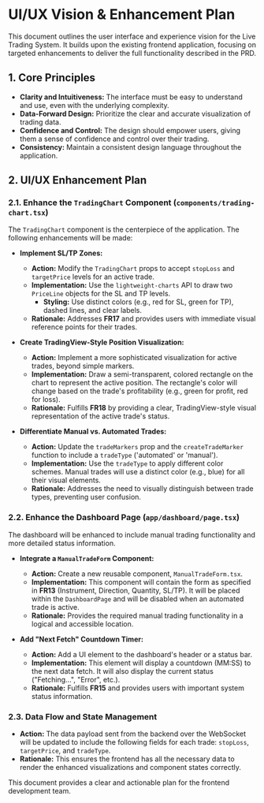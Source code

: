 # UI/UX Vision & Enhancement Plan

This document outlines the user interface and experience vision for the Live Trading System. It builds upon the existing frontend application, focusing on targeted enhancements to deliver the full functionality described in the PRD.

## 1. Core Principles

- **Clarity and Intuitiveness:** The interface must be easy to understand and use, even with the underlying complexity.
- **Data-Forward Design:** Prioritize the clear and accurate visualization of trading data.
- **Confidence and Control:** The design should empower users, giving them a sense of confidence and control over their trading.
- **Consistency:** Maintain a consistent design language throughout the application.

## 2. UI/UX Enhancement Plan

### 2.1. Enhance the `TradingChart` Component (`components/trading-chart.tsx`)

The `TradingChart` component is the centerpiece of the application. The following enhancements will be made:

- **Implement SL/TP Zones:**
    - **Action:** Modify the `TradingChart` props to accept `stopLoss` and `targetPrice` levels for an active trade.
    - **Implementation:** Use the `lightweight-charts` API to draw two `PriceLine` objects for the SL and TP levels.
        - **Styling:** Use distinct colors (e.g., red for SL, green for TP), dashed lines, and clear labels.
    - **Rationale:** Addresses **FR17** and provides users with immediate visual reference points for their trades.

- **Create TradingView-Style Position Visualization:**
    - **Action:** Implement a more sophisticated visualization for active trades, beyond simple markers.
    - **Implementation:** Draw a semi-transparent, colored rectangle on the chart to represent the active position. The rectangle's color will change based on the trade's profitability (e.g., green for profit, red for loss).
    - **Rationale:** Fulfills **FR18** by providing a clear, TradingView-style visual representation of the active trade's status.

- **Differentiate Manual vs. Automated Trades:**
    - **Action:** Update the `tradeMarkers` prop and the `createTradeMarker` function to include a `tradeType` ('automated' or 'manual').
    - **Implementation:** Use the `tradeType` to apply different color schemes. Manual trades will use a distinct color (e.g., blue) for all their visual elements.
    - **Rationale:** Addresses the need to visually distinguish between trade types, preventing user confusion.

### 2.2. Enhance the Dashboard Page (`app/dashboard/page.tsx`)

The dashboard will be enhanced to include manual trading functionality and more detailed status information.

- **Integrate a `ManualTradeForm` Component:**
    - **Action:** Create a new reusable component, `ManualTradeForm.tsx`.
    - **Implementation:** This component will contain the form as specified in **FR13** (Instrument, Direction, Quantity, SL/TP). It will be placed within the `DashboardPage` and will be disabled when an automated trade is active.
    - **Rationale:** Provides the required manual trading functionality in a logical and accessible location.

- **Add "Next Fetch" Countdown Timer:**
    - **Action:** Add a UI element to the dashboard's header or a status bar.
    - **Implementation:** This element will display a countdown (MM:SS) to the next data fetch. It will also display the current status ("Fetching...", "Error", etc.).
    - **Rationale:** Fulfills **FR15** and provides users with important system status information.

### 2.3. Data Flow and State Management

- **Action:** The data payload sent from the backend over the WebSocket will be updated to include the following fields for each trade: `stopLoss`, `targetPrice`, and `tradeType`.
- **Rationale:** This ensures the frontend has all the necessary data to render the enhanced visualizations and component states correctly.

This document provides a clear and actionable plan for the frontend development team.

